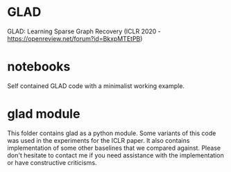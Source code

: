 # GLAD
GLAD: Learning Sparse Graph Recovery (ICLR 2020 - https://openreview.net/forum?id=BkxpMTEtPB)

# notebooks  
Self contained GLAD code with a minimalist working example.

# glad module
This folder contains glad as a python module. Some variants of this code was used in the experiments for the ICLR paper. It also contains implementation of some other baselines that we compared against. Please don't hesitate to contact me if you need assistance with the implementation or have constructive criticisms.
